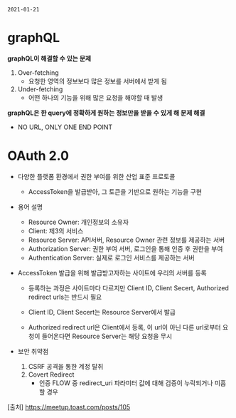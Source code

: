 `2021-01-21`

# graphQL

**graphQL이 해결할 수 있는 문제**

1. Over-fetching
   - 요청한 영역의 정보보다 많은 정보를 서버에서 받게 됨
2. Under-fetching
   - 어떤 하나의 기능을 위해 많은 요청을 해야할 때 발생

**graphQL은 한 query에 정확하게 원하는 정보만을 받을 수 있게 해 문제 해결**

 - NO URL, ONLY ONE END POINT

   

# OAuth 2.0

- 다양한 플랫폼 환경에서 권한 부여를 위한 산업 표준 프로토콜

  - AccessToken을 발급받아, 그 토큰을 기반으로 원하는 기능을 구현

- 용어 설명

  - Resource Owner: 개인정보의 소유자
  - Client: 제3의 서비스
  - Resource Server: API서버, Resource Owner 관련 정보를 제공하는 서버
  - Authorization Server: 권한 부여 서버, 로그인을 통해 인증 후 권한을 부여
  - Authentication Server: 실제로 로그인 서비스를 제공하는 서버

- AccessToken 발급을 위해 발급받고자하는 사이트에 우리의 서버를 등록

  - 등록하는 과정은 사이트마다 다르지만 Client ID, Client Secert, Authorized redirect urls는 반드시 필요

  - Client ID, Client Secert는 Resource Server에서 발급
  - Authorized redirect url은 Client에서 등록, 이 url이 아닌 다른 url로부터 요청이 들어온다면 Resource Server는 해당 요청을 무시

- 보안 취약점
  1. CSRF 공격을 통한 계정 탈취
  2. Covert Redirect
      - 인증 FLOW 중 redirect_uri 파라미터 값에 대해 검증이 누락되거나 미흡할 경우



[출처] https://meetup.toast.com/posts/105
